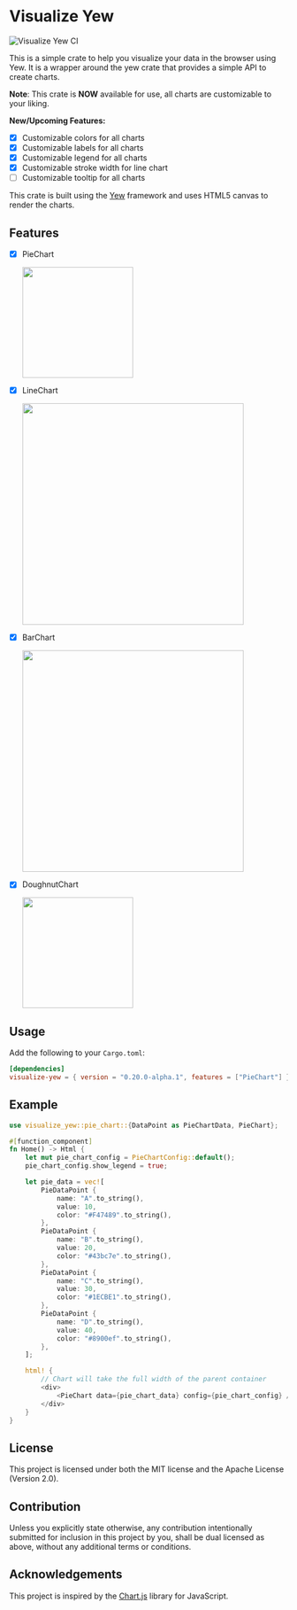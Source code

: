 # Visualize Yew
![Visualize Yew CI](https://github.com/elonaire/visualize-yew/actions/workflows/main.yml/badge.svg)

This is a simple crate to help you visualize your data in the browser using Yew. It is a wrapper around the yew crate that provides a simple API to create charts.

**Note**: This crate is **NOW** available for use, all charts are customizable to your liking.

**New/Upcoming Features:**
- [x] Customizable colors for all charts
- [x] Customizable labels for all charts
- [x] Customizable legend for all charts
- [x] Customizable stroke width for line chart
- [ ] Customizable tooltip for all charts

This crate is built using the [Yew](https://yew.rs/docs/0.20/getting-started/introduction) framework and uses HTML5 canvas to render the charts.

## Features
- [x] PieChart

    <img src="https://imagedelivery.net/fa3SWf5GIAHiTnHQyqU8IQ/2fd337b3-4c77-45b8-8195-0ac85496e700/public" width="200">
- [x] LineChart

    <img src="https://imagedelivery.net/fa3SWf5GIAHiTnHQyqU8IQ/509533f0-8ab1-4333-2b22-408c2b8d1e00/public" width="400">
- [x] BarChart

    <img src="https://imagedelivery.net/fa3SWf5GIAHiTnHQyqU8IQ/ff0d07c0-681e-43a8-349c-571c1d389b00/public" width="400">
- [x] DoughnutChart

    <img src="https://imagedelivery.net/fa3SWf5GIAHiTnHQyqU8IQ/f30b8b58-668c-45ce-3923-5e9840abe400/public" width="200">

## Usage
Add the following to your `Cargo.toml`:
```toml
[dependencies]
visualize-yew = { version = "0.20.0-alpha.1", features = ["PieChart"] }
```

## Example
```rust
use visualize_yew::pie_chart::{DataPoint as PieChartData, PieChart};

#[function_component]
fn Home() -> Html {
    let mut pie_chart_config = PieChartConfig::default();
    pie_chart_config.show_legend = true;

    let pie_data = vec![
        PieDataPoint {
            name: "A".to_string(),
            value: 10,
            color: "#F47489".to_string(),
        },
        PieDataPoint {
            name: "B".to_string(),
            value: 20,
            color: "#43bc7e".to_string(),
        },
        PieDataPoint {
            name: "C".to_string(),
            value: 30,
            color: "#1ECBE1".to_string(),
        },
        PieDataPoint {
            name: "D".to_string(),
            value: 40,
            color: "#8900ef".to_string(),
        },
    ];

    html! {
        // Chart will take the full width of the parent container
        <div>
            <PieChart data={pie_chart_data} config={pie_chart_config} />
        </div>
    }
}
```

## License
This project is licensed under both the MIT license and the Apache License (Version 2.0).

## Contribution
Unless you explicitly state otherwise, any contribution intentionally submitted for inclusion in this project by you, shall be dual licensed as above, without any additional terms or conditions.

## Acknowledgements
This project is inspired by the [Chart.js](https://www.chartjs.org/docs/latest/) library for JavaScript.
